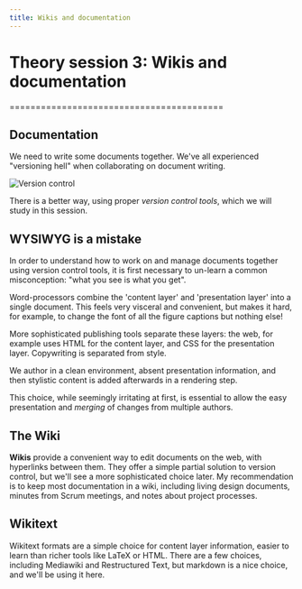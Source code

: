 ```yaml
---
title: Wikis and documentation
---
```


# Theory session 3: Wikis and documentation
=========================================

Documentation
-------------

We need to write some documents together. We've all experienced "versioning hell"
when collaborating on document writing.

![Version control](http://www.phdcomics.com/comics/archive/phd101212s.gif)

There is a better way, using proper *version control tools*, which we will
study in this session.

WYSIWYG is a mistake
--------------------

In order to understand how to work on and manage documents together using
version control tools, it is first necessary to un-learn a common misconception:
"what you see is what you get".

Word-processors combine the 'content layer' and 'presentation layer' into
a single document. This feels very visceral and convenient, but makes it hard,
for example, to change the font of all the figure captions but nothing else!

More sophisticated publishing tools separate these layers: the web, for example
uses HTML for the content layer, and CSS for the presentation layer. Copywriting
is separated from style.

We author in a clean environment, absent presentation information, and then
stylistic content is added afterwards in a rendering step.

This choice, while seemingly irritating at first,
is essential to allow the easy presentation and *merging*
of changes from multiple authors.

The Wiki
--------

**Wikis** provide a convenient way to edit documents on the web, with
hyperlinks between
them. They offer a simple partial solution to version control, but we'll see
a more sophisticated choice later. My recommendation is to keep most
documentation in a wiki, including living design documents,
minutes from Scrum meetings, and notes about project processes.

Wikitext
--------

Wikitext formats are a simple choice for content layer information, easier
to learn than richer tools like LaTeX or HTML. There are a few choices,
including Mediawiki and Restructured Text, but markdown is a nice choice, and
we'll be using it here.
